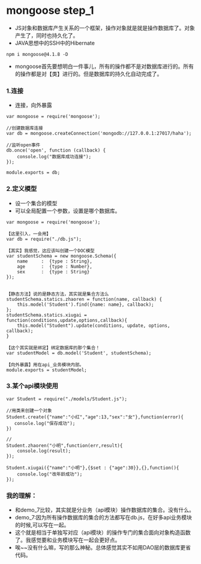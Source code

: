 # mongoose step_1

* JS对象和数据库产生关系的一个框架，操作对象就是就是操作数据库了。对象产生了，同时也持久化了。
* JAVA思想中的SSH中的Hibernate

```
npm i mongoose@4.1.8 -D
```

* mongoose首先要想明白一件事儿，所有的操作都不是对数据库进行的。所有的操作都是对【类】进行的。但是数据库的持久化自动完成了。

### 1.连接

* 连接，向外暴露
```
var mongoose = require('mongoose');

//创建数据库连接
var db = mongoose.createConnection('mongodb://127.0.0.1:27017/haha');

//监听open事件
db.once('open', function (callback) {
    console.log("数据库成功连接");
});

module.exports = db;
```

### 2.定义模型

* 设一个集合的模型
* 可以全局配置一个参数，设置是哪个数据库。
```
var mongoose = require('mongoose');

【这里引入，一会用】
var db = require("./db.js");

【其实】我感觉，这应该叫创建一个DOC模型
var studentSchema = new mongoose.Schema({
    name     :  {type : String},
    age      :  {type : Number},
    sex      :  {type : String}
});


【静态方法】说的是静态方法，其实就是集合方法么
studentSchema.statics.zhaoren = function(name, callback) {
    this.model('Student').find({name: name}, callback);
};
studentSchema.statics.xiugai = function(conditions,update,options,callback){
    this.model("Student").update(conditions, update, options, callback);
}

【这个其实就是绑定】绑定数据库的那个集合！
var studentModel = db.model('Student', studentSchema);

【向外暴露】用在api_业务模块内部。
module.exports = studentModel;
```


### 3.某个api模块使用

```
var Student = require("./models/Student.js");

//用类来创建一个对象
Student.create({"name":"小红","age":13,"sex":"女"},function(error){
   console.log("保存成功");
})

//
Student.zhaoren("小明",function(err,result){
    console.log(result);
});

Student.xiugai({"name":"小明"},{$set : {"age":30}},{},function(){
    console.log("改年龄成功");
});
```

### 我的理解：
* 和demo_7比较，其实就是分业务（api模块）操作数据库的集合。没有什么。
* demo_7:因为所有操作数据库的集合的方法都写在db.js，在好多api业务模块的时候,可以写在一起。
* 这个就是相当于单独写对应（api模块）的操作专门的集合面向对象构造函数了。我感觉要和业务模块写在一起会更好点。
* 唉~~没有什么嘛，写的那么神秘。总体感觉其实不如用DAO层的数据库更省代码。